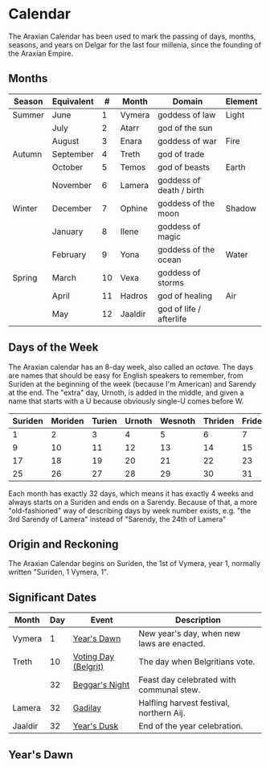 # Calendar

The Araxian Calendar has been used to mark the passing of days, months,
seasons, and years on Delgar for the last four millenia, since the founding
of the Araxian Empire.

## Months

| Season | Equivalent | #   | Month   | Domain                   | Element |
| ------ | ---------- | --- | ------- | ------------------------ | ------- |
| Summer | June       | 1   | Vymera  | goddess of law           | Light   |
|        | July       | 2   | Atarr   | god of the sun           |         |
|        | August     | 3   | Enara   | goddess of war           | Fire    |
| Autumn | September  | 4   | Treth   | god of trade             |         |
|        | October    | 5   | Temos   | god of beasts            | Earth   |
|        | November   | 6   | Lamera  | goddess of death / birth |         |
| Winter | December   | 7   | Ophine  | goddess of the moon      | Shadow  |
|        | January    | 8   | Ilene   | goddess of magic         |         |
|        | February   | 9   | Yona    | goddess of the ocean     | Water   |
| Spring | March      | 10  | Vexa    | goddess of storms        |         |
|        | April      | 11  | Hadros  | god of healing           | Air     |
|        | May        | 12  | Jaaldir | god of life / afterlife  |         |

## Days of the Week

The Araxian calendar has an 8-day week, also called an _octave._ The days are
names that should be easy for English speakers to remember, from Suriden at
the beginning of the week (because I'm American) and Sarendy at the end. The
"extra" day, Urnoth, is added in the middle, and given a name that starts
with a U because obviously single-U comes before W.

| Suriden | Moriden | Turien | Urnoth | Wesnoth | Thriden | Friden | Sarendy |
| ------- | ------- | ------ | ------ | ------- | ------- | ------ | ------- |
| 1       | 2       | 3      | 4      | 5       | 6       | 7      | 8       |
| 9       | 10      | 11     | 12     | 13      | 14      | 15     | 16      |
| 17      | 18      | 19     | 20     | 21      | 22      | 23     | 24      |
| 25      | 26      | 27     | 28     | 29      | 30      | 31     | 32      |

Each month has exactly 32 days, which means it has exactly 4 weeks and always
starts on a Suriden and ends on a Sarendy. Because of that, a more
"old-fashioned" way of describing days by week number exists, e.g. "the 3rd
Sarendy of Lamera" instead of "Sarendy, the 24th of Lamera"

## Origin and Reckoning

The Araxian Calendar begins on Suriden, the 1st of Vymera, year 1, normally
written "Suriden, 1 Vymera, 1".

## Significant Dates

| Month   | Day | Event                          | Description                                |
| ------- | --- | ------------------------------ | ------------------------------------------ |
| Vymera  | 1   | [Year's Dawn][01-vym]          | New year's day, when new laws are enacted. |
| Treth   | 10  | [Voting Day (Belgrit)][10-tre] | The day when Belgritians vote.             |
|         | 32  | [Beggar's Night][32-tre]       | Feast day celebrated with communal stew.   |
| Lamera  | 32  | [Gadilay][32-lam]              | Halfling harvest festival, northern Aij.   |
| Jaaldir | 32  | [Year's Dusk][32-jaa]          | End of the year celebration.               |

## Year's Dawn

[01-vym]: ./Holidays/Years-Dawn.md
[10-tre]: ./Holidays/Voting-Day-Belgrit.md
[32-tre]: ./Holidays/Years-Dusk.md
[32-lam]: ./Holidays/Gadilay.md
[32-jaa]: ./Holidays/Beggars-Night.md
